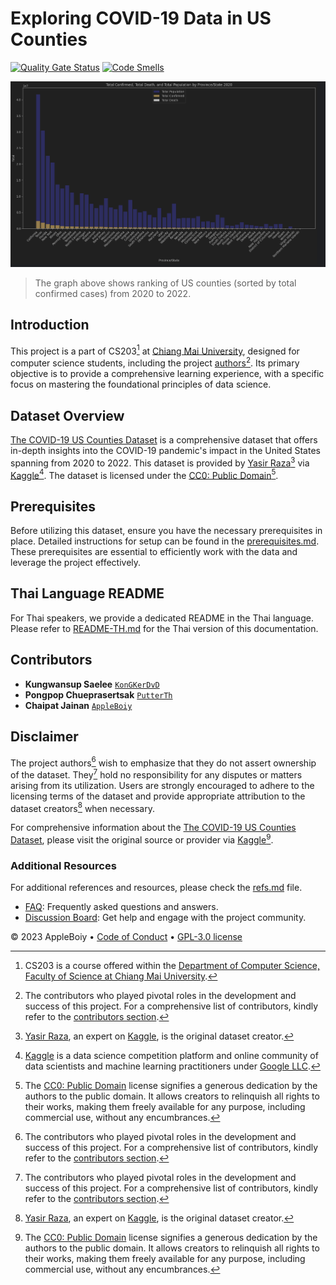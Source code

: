 # Exploring COVID-19 Data in US Counties

[![Quality Gate Status](https://sonarcloud.io/api/project_badges/measure?project=AppleBoiy_Covid-19US-CS203&metric=alert_status)](https://sonarcloud.io/summary/new_code?id=AppleBoiy_Covid-19US-CS203) [![Code Smells](https://sonarcloud.io/api/project_badges/measure?project=AppleBoiy_Covid-19US-CS203&metric=code_smells)](https://sonarcloud.io/summary/new_code?id=AppleBoiy_Covid-19US-CS203)

![The ranking of US counties (sorted by total confirmed cases) from 2020 to 2022](../resource/etc/sort_by_total_confirm.png)
> The graph above shows ranking of US counties (sorted by total confirmed cases) from 2020 to 2022.

## Introduction
This project is a part of CS203[^1] at [Chiang Mai University][CMU url],
designed for computer science students, including the project [authors](#contributors)[^2].
Its primary objective is to provide a comprehensive learning experience,
with a specific focus on mastering the foundational principles of data science.

## Dataset Overview
[The COVID-19 US Counties Dataset][Dataset url] is a comprehensive dataset
that offers in-depth insights into the COVID-19 pandemic's impact in the United States spanning from 2020 to 2022.
This dataset is provided by [Yasir Raza][Yasir Kaggle][^3] via [Kaggle][Kaggle][^4].
The dataset is licensed under the [CC0: Public Domain][CC0: Public Domain][^5].

## Prerequisites
Before utilizing this dataset, ensure you have the necessary prerequisites in place.
Detailed instructions for setup can be found in the [prerequisites.md](docs/prerequisites.md).
These prerequisites are essential to efficiently work with the data and leverage the project effectively.

## Thai Language README
For Thai speakers, we provide a dedicated README in the Thai language. Please refer to [README-TH.md](README-TH.md) for the Thai version of this documentation.

## Contributors
- **Kungwansup Saelee** [`KonGKerDvD`](https://github.com/KonGKerDvD)
- **Pongpop Chueprasertsak** [`PutterTh`](https://github.com/PutterTh)
- **Chaipat Jainan** [`AppleBoiy`](https://github.com/AppleBoiy)
 
## Disclaimer
The project authors[^2] wish to emphasize that they do not assert ownership of the dataset.
They[^2] hold no responsibility for any disputes or matters arising from its utilization.
Users are strongly encouraged to adhere to the licensing terms of the dataset 
and provide appropriate attribution to the dataset creators[^3] when necessary.

For comprehensive information about the [The COVID-19 US Counties Dataset][Dataset url],
please visit the original source or provider via [Kaggle][Dataset url][^5].

### Additional Resources
For additional references and resources, please check the [refs.md](docs/refs.md) file.
- [FAQ](docs/FAQ.md): Frequently asked questions and answers.
- [Discussion Board](https://github.com/AppleBoiy/Covid-19US-CS203/discussions): Get help and engage with the project community.

[^1]: CS203 is a course offered within the [Department of Computer Science, Faculty of Science at Chiang Mai University][CSCMU url].
[^2]: The contributors who played pivotal roles in the development and success of this project. For a comprehensive list of contributors, kindly refer to the [contributors section](#contributors).
[^3]: [Yasir Raza](https://www.kaggle.com/yasirabdaali), an expert on [Kaggle][Kaggle], is the original dataset creator.
[^4]: [Kaggle](https://www.kaggle.com) is a data science competition platform and online community of data scientists and machine learning practitioners under [Google LLC](https://en.wikipedia.org/wiki/Google).
[^5]: The [CC0: Public Domain](https://creativecommons.org/publicdomain/zero/1.0/) license signifies a generous dedication by the authors to the public domain. It allows creators to relinquish all rights to their works, making them freely available for any purpose, including commercial use, without any encumbrances.

&copy; 2023 AppleBoiy &bull; [Code of Conduct](CODE_OF_CONDUCT.md) &bull; [GPL-3.0 license](../LICENSE)

[Yasir Kaggle]: https://www.kaggle.com/yasirabdaali
[Kaggle]: https://www.kaggle.com
[CC0: Public Domain]: https://creativecommons.org/publicdomain/zero/1.0/
[Dataset url]: https://www.kaggle.com/yasirabdaali/corona-virus-covid19-us-counties
[CSCMU url]: https://www.cs.science.cmu.ac.th/en/
[CMU url]: https://www.cmu.ac.th/en/